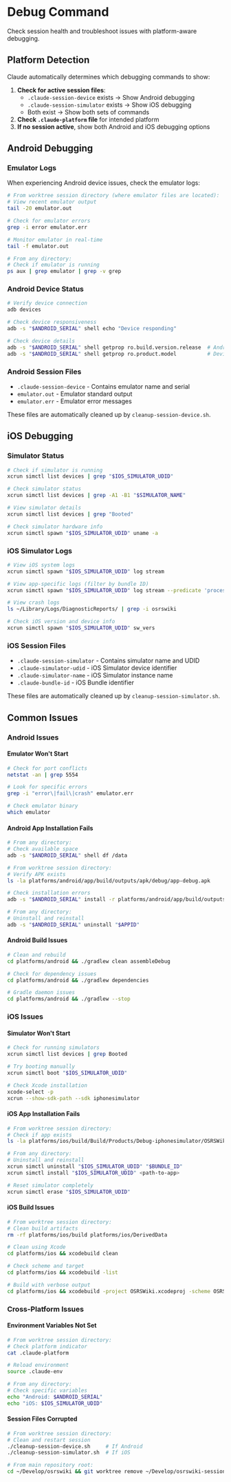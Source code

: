 # Debug Command

Check session health and troubleshoot issues with platform-aware debugging.

## Platform Detection

Claude automatically determines which debugging commands to show:

1. **Check for active session files**:
   - `.claude-session-device` exists → Show Android debugging
   - `.claude-session-simulator` exists → Show iOS debugging
   - Both exist → Show both sets of commands
2. **Check `.claude-platform` file** for intended platform
3. **If no session active**, show both Android and iOS debugging options

## Android Debugging

### Emulator Logs
When experiencing Android device issues, check the emulator logs:

```bash
# From worktree session directory (where emulator files are located):
# View recent emulator output
tail -20 emulator.out

# Check for emulator errors
grep -i error emulator.err

# Monitor emulator in real-time
tail -f emulator.out

# From any directory:
# Check if emulator is running
ps aux | grep emulator | grep -v grep
```

### Android Device Status
```bash
# Verify device connection
adb devices

# Check device responsiveness
adb -s "$ANDROID_SERIAL" shell echo "Device responding"

# Check device details
adb -s "$ANDROID_SERIAL" shell getprop ro.build.version.release  # Android version
adb -s "$ANDROID_SERIAL" shell getprop ro.product.model          # Device model
```

### Android Session Files
- `.claude-session-device` - Contains emulator name and serial
- `emulator.out` - Emulator standard output
- `emulator.err` - Emulator error messages

These files are automatically cleaned up by `cleanup-session-device.sh`.

## iOS Debugging

### Simulator Status
```bash
# Check if simulator is running
xcrun simctl list devices | grep "$IOS_SIMULATOR_UDID"

# Check simulator status
xcrun simctl list devices | grep -A1 -B1 "$SIMULATOR_NAME"

# View simulator details
xcrun simctl list devices | grep "Booted"

# Check simulator hardware info
xcrun simctl spawn "$IOS_SIMULATOR_UDID" uname -a
```

### iOS Simulator Logs
```bash
# View iOS system logs
xcrun simctl spawn "$IOS_SIMULATOR_UDID" log stream

# View app-specific logs (filter by bundle ID)
xcrun simctl spawn "$IOS_SIMULATOR_UDID" log stream --predicate 'process == "OSRSWiki"'

# View crash logs
ls ~/Library/Logs/DiagnosticReports/ | grep -i osrswiki

# Check iOS version and device info
xcrun simctl spawn "$IOS_SIMULATOR_UDID" sw_vers
```

### iOS Session Files
- `.claude-session-simulator` - Contains simulator name and UDID
- `.claude-simulator-udid` - iOS Simulator device identifier
- `.claude-simulator-name` - iOS Simulator instance name
- `.claude-bundle-id` - iOS Bundle identifier

These files are automatically cleaned up by `cleanup-session-simulator.sh`.

## Common Issues

### Android Issues

#### Emulator Won't Start
```bash
# Check for port conflicts
netstat -an | grep 5554

# Look for specific errors
grep -i "error\|fail\|crash" emulator.err

# Check emulator binary
which emulator
```

#### Android App Installation Fails
```bash
# From any directory:
# Check available space
adb -s "$ANDROID_SERIAL" shell df /data

# From worktree session directory:
# Verify APK exists
ls -la platforms/android/app/build/outputs/apk/debug/app-debug.apk

# Check installation errors
adb -s "$ANDROID_SERIAL" install -r platforms/android/app/build/outputs/apk/debug/app-debug.apk

# From any directory:
# Uninstall and reinstall
adb -s "$ANDROID_SERIAL" uninstall "$APPID"
```

#### Android Build Issues
```bash
# Clean and rebuild
cd platforms/android && ./gradlew clean assembleDebug

# Check for dependency issues
cd platforms/android && ./gradlew dependencies

# Gradle daemon issues
cd platforms/android && ./gradlew --stop
```

### iOS Issues

#### Simulator Won't Start
```bash
# Check for running simulators
xcrun simctl list devices | grep Booted

# Try booting manually
xcrun simctl boot "$IOS_SIMULATOR_UDID"

# Check Xcode installation
xcode-select -p
xcrun --show-sdk-path --sdk iphonesimulator
```

#### iOS App Installation Fails
```bash
# From worktree session directory:
# Check if app exists
ls -la platforms/ios/build/Build/Products/Debug-iphonesimulator/OSRSWiki.app

# From any directory:
# Uninstall and reinstall
xcrun simctl uninstall "$IOS_SIMULATOR_UDID" "$BUNDLE_ID"
xcrun simctl install "$IOS_SIMULATOR_UDID" <path-to-app>

# Reset simulator completely
xcrun simctl erase "$IOS_SIMULATOR_UDID"
```

#### iOS Build Issues
```bash
# From worktree session directory:
# Clean build artifacts
rm -rf platforms/ios/build platforms/ios/DerivedData

# Clean using Xcode
cd platforms/ios && xcodebuild clean

# Check scheme and target
cd platforms/ios && xcodebuild -list

# Build with verbose output
cd platforms/ios && xcodebuild -project OSRSWiki.xcodeproj -scheme OSRSWiki -configuration Debug -verbose
```

### Cross-Platform Issues

#### Environment Variables Not Set
```bash
# From worktree session directory:
# Check platform indicator
cat .claude-platform

# Reload environment
source .claude-env

# From any directory:
# Check specific variables
echo "Android: $ANDROID_SERIAL"
echo "iOS: $IOS_SIMULATOR_UDID"
```

#### Session Files Corrupted
```bash
# From worktree session directory:
# Clean and restart session
./cleanup-session-device.sh     # If Android
./cleanup-session-simulator.sh  # If iOS

# From main repository root:
cd ~/Develop/osrswiki && git worktree remove ~/Develop/osrswiki-sessions/<session-name>
```